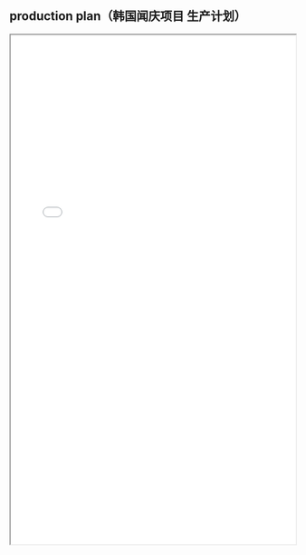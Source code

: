 ## production plan（韩国闻庆项目 生产计划）
<div>
<iframe src="./res/韩国闻庆项目案例/production plan（韩国闻庆项目 生产计划）.pdf" width="100%" height="900px" >
</iframe>
</div>